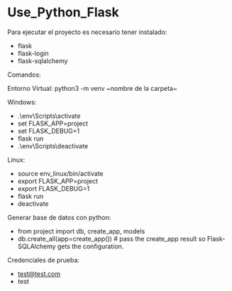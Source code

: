 # Use_Python_Flask

Para ejecutar el proyecto es necesario tener instalado:
- flask
- flask-login
- flask-sqlalchemy

Comandos:

Entorno Virtual: python3 -m venv ~nombre de la carpeta~

Windows:
  - .\env\Scripts\activate
  - set FLASK_APP=project
  - set FLASK_DEBUG=1
  - flask run
  - .\env\Scripts\deactivate

Linux:
  - source env_linux/bin/activate
  - export FLASK_APP=project
  - export FLASK_DEBUG=1
  - flask run
  - deactivate

Generar base de datos con python:
- from project import db, create_app, models
- db.create_all(app=create_app()) # pass the create_app result so Flask-SQLAlchemy gets the configuration.

Credenciales de prueba:
  - test@test.com
  - test
